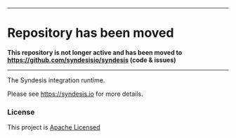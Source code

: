 ---------
# Repository has been moved

**This repository is not longer active and has been moved to https://github.com/syndesisio/syndesis (code & issues)**

----------

The Syndesis integration runtime.

Please see https://syndesis.io for more details.

### License

This project is [Apache Licensed](license.txt)
